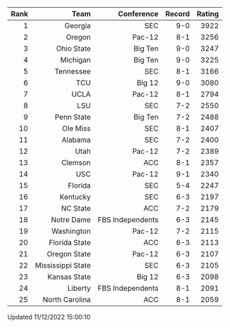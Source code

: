 | Rank  | Team                 | Conference           | Record   | Rating |
| ---:  | ---:                 | ---:                 | ---:     | ---:   |
| 1     | Georgia              | SEC                  | 9-0      | 3922   |
| 2     | Oregon               | Pac-12               | 8-1      | 3256   |
| 3     | Ohio State           | Big Ten              | 9-0      | 3247   |
| 4     | Michigan             | Big Ten              | 9-0      | 3225   |
| 5     | Tennessee            | SEC                  | 8-1      | 3166   |
| 6     | TCU                  | Big 12               | 9-0      | 3080   |
| 7     | UCLA                 | Pac-12               | 8-1      | 2794   |
| 8     | LSU                  | SEC                  | 7-2      | 2550   |
| 9     | Penn State           | Big Ten              | 7-2      | 2488   |
| 10    | Ole Miss             | SEC                  | 8-1      | 2407   |
| 11    | Alabama              | SEC                  | 7-2      | 2400   |
| 12    | Utah                 | Pac-12               | 7-2      | 2389   |
| 13    | Clemson              | ACC                  | 8-1      | 2357   |
| 14    | USC                  | Pac-12               | 9-1      | 2340   |
| 15    | Florida              | SEC                  | 5-4      | 2247   |
| 16    | Kentucky             | SEC                  | 6-3      | 2197   |
| 17    | NC State             | ACC                  | 7-2      | 2179   |
| 18    | Notre Dame           | FBS Independents     | 6-3      | 2145   |
| 19    | Washington           | Pac-12               | 7-2      | 2115   |
| 20    | Florida State        | ACC                  | 6-3      | 2113   |
| 21    | Oregon State         | Pac-12               | 6-3      | 2107   |
| 22    | Mississippi State    | SEC                  | 6-3      | 2105   |
| 23    | Kansas State         | Big 12               | 6-3      | 2098   |
| 24    | Liberty              | FBS Independents     | 8-1      | 2091   |
| 25    | North Carolina       | ACC                  | 8-1      | 2059   |

Updated 11/12/2022 15:00:10
